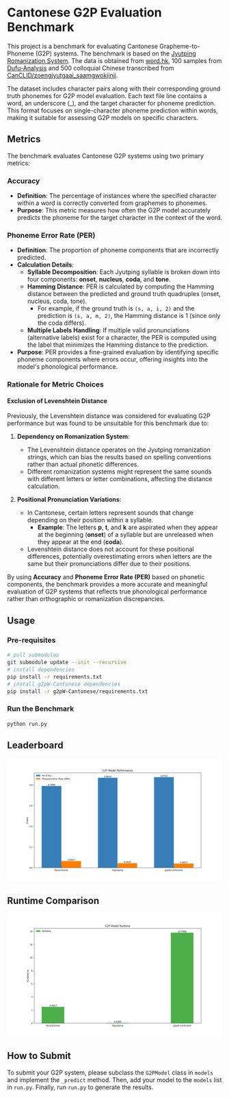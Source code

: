 # Cantonese G2P Evaluation Benchmark

This project is a benchmark for evaluating Cantonese Grapheme-to-Phoneme (G2P) systems. The benchmark is based on the [Jyutping Romanization System](https://en.wikipedia.org/wiki/Jyutping). The data is obtained from [word.hk](https://words.hk/), 100 samples from [Dufu-Analysis](https://github.com/wingmingchan64/Dufu-Analysis) and 500 colloquial Chinese transcribed from [CanCLID/zoengjyutgaai_saamgwokjinji](CanCLID/zoengjyutgaai_saamgwokjinji).

The dataset includes character pairs along with their corresponding ground truth phonemes for G2P model evaluation. Each text file line contains a word, an underscore (_), and the target character for phoneme prediction. This format focuses on single-character phoneme prediction within words, making it suitable for assessing G2P models on specific characters.

## Metrics

The benchmark evaluates Cantonese G2P systems using two primary metrics:

### Accuracy

- **Definition**: The percentage of instances where the specified character within a word is correctly converted from graphemes to phonemes.
- **Purpose**: This metric measures how often the G2P model accurately predicts the phoneme for the target character in the context of the word.

### Phoneme Error Rate (PER)

- **Definition**: The proportion of phoneme components that are incorrectly predicted.
- **Calculation Details**:
  - **Syllable Decomposition**: Each Jyutping syllable is broken down into four components: **onset**, **nucleus**, **coda**, and **tone**.
  - **Hamming Distance**: PER is calculated by computing the Hamming distance between the predicted and ground truth quadruples (onset, nucleus, coda, tone).
    - For example, if the ground truth is `(s, a, i, 2)` and the prediction is `(s, a, m, 2)`, the Hamming distance is 1 (since only the coda differs).
  - **Multiple Labels Handling**: If multiple valid pronunciations (alternative labels) exist for a character, the PER is computed using the label that minimizes the Hamming distance to the prediction.
- **Purpose**: PER provides a fine-grained evaluation by identifying specific phoneme components where errors occur, offering insights into the model's phonological performance.

### Rationale for Metric Choices

#### Exclusion of Levenshtein Distance

Previously, the Levenshtein distance was considered for evaluating G2P performance but was found to be unsuitable for this benchmark due to:

1. **Dependency on Romanization System**:
   - The Levenshtein distance operates on the Jyutping romanization strings, which can bias the results based on spelling conventions rather than actual phonetic differences.
   - Different romanization systems might represent the same sounds with different letters or letter combinations, affecting the distance calculation.

2. **Positional Pronunciation Variations**:
   - In Cantonese, certain letters represent sounds that change depending on their position within a syllable.
     - **Example**: The letters **p**, **t**, and **k** are aspirated when they appear at the beginning (**onset**) of a syllable but are unreleased when they appear at the end (**coda**).
   - Levenshtein distance does not account for these positional differences, potentially overestimating errors when letters are the same but their pronunciations differ due to their positions.

By using **Accuracy** and **Phoneme Error Rate (PER)** based on phonetic components, the benchmark provides a more accurate and meaningful evaluation of G2P systems that reflects true phonological performance rather than orthographic or romanization discrepancies.

## Usage

### Pre-requisites

```bash
# pull submodules
git submodule update --init --recursive
# install dependencies
pip install -r requirements.txt
# install g2pW-Cantonese dependencies
pip install -r g2pW-Cantonese/requirements.txt
```

### Run the Benchmark

```bash
python run.py
```

## Leaderboard

![Leaderboard](result.png)

## Runtime Comparison

![runtime](runtime.png)

## How to Submit

To submit your G2P system, please subclass the `G2PModel` class in `models` and implement the `_predict` method. Then, add your model to the `models` list in `run.py`. Finally, run `run.py` to generate the results.